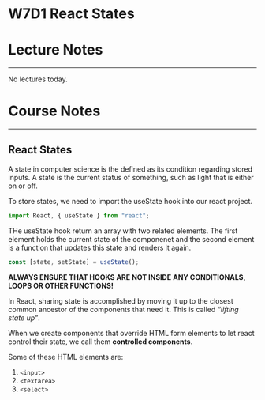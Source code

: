 # W7D1 React States
# Lecture Notes
_________________
No lectures today.

# Course Notes
_________________
## React States
A state in computer science is the defined as its condition regarding stored inputs. A state is the current status of something, such as light that is either on or off.

To store states, we need to import the useState hook into our react project.

```jsx
import React, { useState } from "react";
```

THe useState hook return an array with two related elements. The first element holds the current state of the componenet and the second element is a function that updates this state and renders it again.

```jsx
const [state, setState] = useState();
```

**ALWAYS ENSURE THAT HOOKS ARE NOT INSIDE ANY CONDITIONALS, LOOPS OR OTHER FUNCTIONS!**

In React, sharing state is accomplished by moving it up to the closest common ancestor of the components that need it. This is called *“lifting state up”*.

When we create components that override HTML form elements to let react control their state, we call them **controlled components**.

Some of these HTML elements are:
1. ```<input>```
2. ```<textarea>```
3. ```<select>```